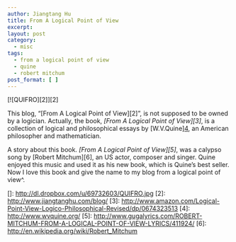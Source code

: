 ```yaml
---
author: Jiangtang Hu
title: From A Logical Point of View
excerpt:
layout: post
category:
  - misc
tags:
  - from a logical point of view
  - quine
  - robert mitchum
post_format: [ ]
---
```

[![QUIFRO][2]][2]

This blog, “[From A Logical Point of View][2]”, is not supposed to be owned by a logician. Actually, the book, *[From A Logical Point of View][3]*, is a collection of logical and philosophical essays by [W.V.Quine][4](1908-2000), an American philosopher and mathematician. 

A story about this book. *[From A Logical Point of View][5]*, was a calypso song by [Robert Mitchum][6], an US actor, composer and singer. Quine enjoyed this music and used it as his new book, which is Quine’s best seller. Now I love this book and give the name to my blog from a logical point of view^.

 []: http://dl.dropbox.com/u/69732603/QUIFRO.jpg
 [2]: http://www.jiangtanghu.com/blog/
 [3]: http://www.amazon.com/Logical-Point-View-Logico-Philosophical-Revised/dp/0674323513
 [4]: http://www.wvquine.org/
 [5]: http://www.gugalyrics.com/ROBERT-MITCHUM-FROM-A-LOGICAL-POINT-OF-VIEW-LYRICS/411924/
 [6]: http://en.wikipedia.org/wiki/Robert_Mitchum